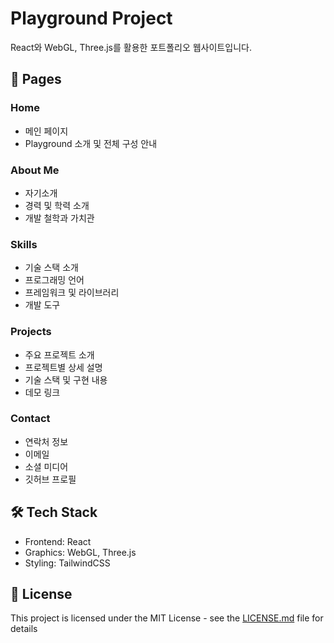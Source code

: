 # Playground Project

React와 WebGL, Three.js를 활용한 포트폴리오 웹사이트입니다.

## 🚀 Pages

### Home
- 메인 페이지
- Playground 소개 및 전체 구성 안내

### About Me 
- 자기소개
- 경력 및 학력 소개
- 개발 철학과 가치관

### Skills
- 기술 스택 소개
- 프로그래밍 언어
- 프레임워크 및 라이브러리
- 개발 도구

### Projects
- 주요 프로젝트 소개
- 프로젝트별 상세 설명
- 기술 스택 및 구현 내용
- 데모 링크

### Contact
- 연락처 정보
- 이메일
- 소셜 미디어
- 깃허브 프로필

## 🛠 Tech Stack

- Frontend: React
- Graphics: WebGL, Three.js
- Styling: TailwindCSS

## 📝 License

This project is licensed under the MIT License - see the [LICENSE.md](LICENSE.md) file for details
